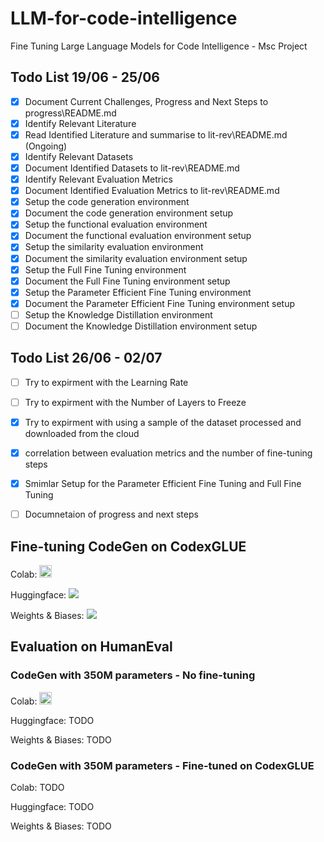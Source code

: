 # LLM-for-code-intelligence
Fine Tuning Large Language Models for Code Intelligence - Msc Project

## Todo List 19/06 - 25/06
- [x] Document Current Challenges, Progress and Next Steps to progress\README.md
- [x] Identify Relevant Literature
- [x] Read Identified Literature and summarise to lit-rev\README.md (Ongoing)
- [x] Identify Relevant Datasets
- [x] Document Identified Datasets to lit-rev\README.md
- [x] Identify Relevant Evaluation Metrics
- [x] Document Identified Evaluation Metrics to lit-rev\README.md
- [x] Setup the code generation environment
- [x] Document the code generation environment setup
- [x] Setup the functional evaluation environment
- [x] Document the functional evaluation environment setup
- [x] Setup the similarity evaluation environment
- [x] Document the similarity evaluation environment setup
- [x] Setup the Full Fine Tuning environment
- [x] Document the Full Fine Tuning environment setup
- [x] Setup the Parameter Efficient Fine Tuning environment
- [x] Document the Parameter Efficient Fine Tuning environment setup
- [ ] Setup the Knowledge Distillation environment
- [ ] Document the Knowledge Distillation environment setup

## Todo List 26/06 - 02/07
- [ ] Try to expirment with the Learning Rate
- [ ] Try to expirment with the Number of Layers to Freeze
- [x] Try to expirment with using a sample of the dataset processed and downloaded from the cloud
- [x] correlation between evaluation metrics and the number of fine-tuning steps
- [x] Smimlar Setup for the Parameter Efficient Fine Tuning and Full Fine Tuning
- [ ] Documnetaion of progress and next steps




## Fine-tuning CodeGen on CodexGLUE

Colab: <a href="https://colab.research.google.com/drive/1B_cfCkliI-UuNemmgMmXqxgjnDLslAq1?usp=sharing"><img src="https://colab.research.google.com/assets/colab-badge.svg" height=20></a>  

Huggingface: <a href="https://huggingface.co/ammarnasr/codegen-350M-multi-ft-on-code-x-glue-tc"><img src="https://huggingface.co/datasets/huggingface/badges/raw/main/share-to-community-sm-dark.svg"></a>

Weights & Biases: <a href="https://wandb.ai/ammarnasr/codegen_ft_on_codexglue?workspace=user-ammarnasr"><img src="https://raw.githubusercontent.com/wandb/assets/main/wandb-github-badge-28.svg"></a>


## Evaluation on HumanEval

### CodeGen with 350M parameters - No fine-tuning

Colab: <a href="https://colab.research.google.com/drive/17cnKw8n2ELFLdu9i7zqi5mb99QdZdaax?usp=sharing"><img src="https://colab.research.google.com/assets/colab-badge.svg" height=20></a>

<!-- TODO: add Hugging Face and WandB -->

Huggingface: TODO

Weights & Biases: TODO

### CodeGen with 350M parameters - Fine-tuned on CodexGLUE
<!-- TODO: add Colab, HuggingFace and WandB -->

Colab: TODO

Huggingface: TODO

Weights & Biases: TODO
